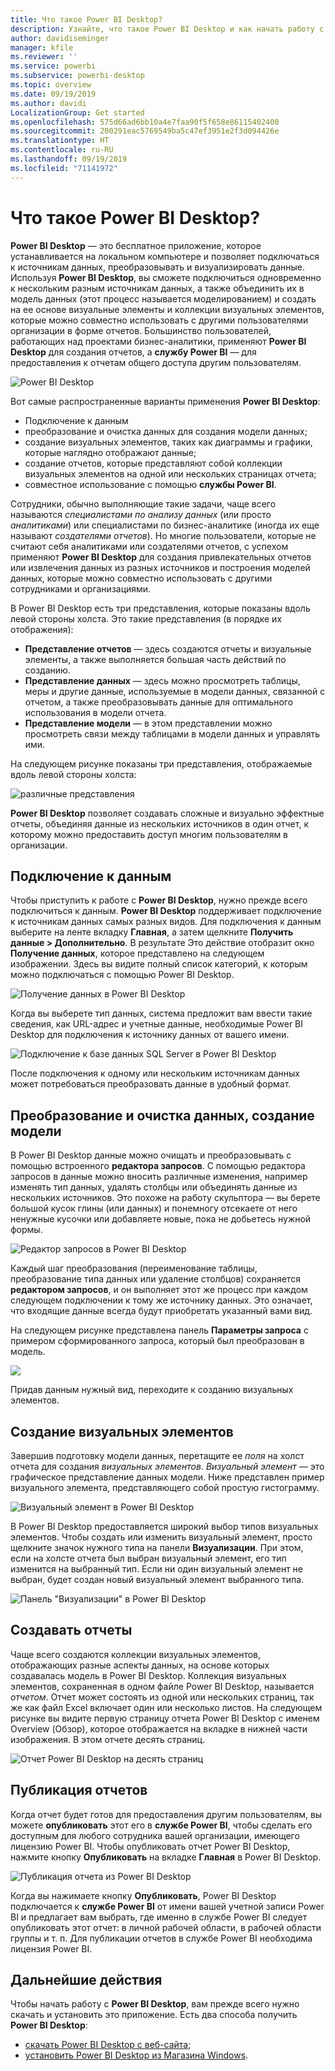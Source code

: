 ```yaml
---
title: Что такое Power BI Desktop?
description: Узнайте, что такое Power BI Desktop и как начать работу с этим приложением
author: davidiseminger
manager: kfile
ms.reviewer: ''
ms.service: powerbi
ms.subservice: powerbi-desktop
ms.topic: overview
ms.date: 09/19/2019
ms.author: davidi
LocalizationGroup: Get started
ms.openlocfilehash: 575d66ad6bb10a4e7faa90f5f658e86115402400
ms.sourcegitcommit: 200291eac5769549ba5c47ef3951e2f3d094426e
ms.translationtype: HT
ms.contentlocale: ru-RU
ms.lasthandoff: 09/19/2019
ms.locfileid: "71141972"
---
```

# <a name="what-is-power-bi-desktop"></a>Что такое Power BI Desktop?

**Power BI Desktop** — это бесплатное приложение, которое устанавливается на локальном компьютере и позволяет подключаться к источникам данных, преобразовывать и визуализировать данные. Используя **Power BI Desktop**, вы сможете подключиться одновременно к нескольким разным источникам данных, а также объединить их в модель данных (этот процесс называется моделированием) и создать на ее основе визуальные элементы и коллекции визуальных элементов, которые можно совместно использовать с другими пользователями организации в форме отчетов. Большинство пользователей, работающих над проектами бизнес-аналитики, применяют **Power BI Desktop** для создания отчетов, а **службу Power BI** — для предоставления к отчетам общего доступа другим пользователям.

![Power BI Desktop](media/desktop-what-is-desktop/what-is-desktop_01.png)

Вот самые распространенные варианты применения **Power BI Desktop**:

* Подключение к данным
* преобразование и очистка данных для создания модели данных;
* создание визуальных элементов, таких как диаграммы и графики, которые наглядно отображают данные;
* создание отчетов, которые представляют собой коллекции визуальных элементов на одной или нескольких страницах отчета;
* совместное использование с помощью **службы Power BI**.

Сотрудники, обычно выполняющие такие задачи, чаще всего называются *специалистами по анализу данных* (или просто *аналитиками*) или специалистами по бизнес-аналитике (иногда их еще называют *создателями отчетов*). Но многие пользователи, которые не считают себя аналитиками или создателями отчетов, с успехом применяют **Power BI Desktop** для создания привлекательных отчетов или извлечения данных из разных источников и построения моделей данных, которые можно совместно использовать с другими сотрудниками и организациями.

В Power BI Desktop есть три представления, которые показаны вдоль левой стороны холста. Это такие представления (в порядке их отображения):
* **Представление отчетов** — здесь создаются отчеты и визуальные элементы, а также выполняется большая часть действий по созданию.
* **Представление данных** — здесь можно просмотреть таблицы, меры и другие данные, используемые в модели данных, связанной с отчетом, а также преобразовывать данные для оптимального использования в модели отчета.
* **Представление модели** — в этом представлении можно просмотреть связи между таблицами в модели данных и управлять ими.

На следующем рисунке показаны три представления, отображаемые вдоль левой стороны холста:

![различные представления](media/desktop-what-is-desktop/what-is-desktop-07.png)


**Power BI Desktop** позволяет создавать сложные и визуально эффектные отчеты, объединяя данные из нескольких источников в один отчет, к которому можно предоставить доступ многим пользователям в организации. 

## <a name="connect-to-data"></a>Подключение к данным
Чтобы приступить к работе с **Power BI Desktop**, нужно прежде всего подключиться к данным. **Power BI Desktop** поддерживает подключение к источникам данных самых разных видов. Для подключения к данным выберите на ленте вкладку **Главная**, а затем щелкните **Получить данные > Дополнительно**. В результате Это действие отобразит окно **Получение данных**, которое представлено на следующем изображении. Здесь вы видите полный список категорий, к которым можно подключаться с помощью Power BI Desktop.

![Получение данных в Power BI Desktop](media/desktop-what-is-desktop/what-is-desktop_02.png)

Когда вы выберете тип данных, система предложит вам ввести такие сведения, как URL-адрес и учетные данные, необходимые Power BI Desktop для подключения к источнику данных от вашего имени.

![Подключение к базе данных SQL Server в Power BI Desktop](media/desktop-what-is-desktop/what-is-desktop_03.png)

После подключения к одному или нескольким источникам данных может потребоваться преобразовать данные в удобный формат.

## <a name="transform-and-clean-data-create-a-model"></a>Преобразование и очистка данных, создание модели

В Power BI Desktop данные можно очищать и преобразовывать с помощью встроенного **редактора запросов**. С помощью редактора запросов в данные можно вносить различные изменения, например изменять тип данных, удалять столбцы или объединять данные из нескольких источников. Это похоже на работу скульптора — вы берете большой кусок глины (или данных) и понемногу отсекаете от него ненужные кусочки или добавляете новые, пока не добьетесь нужной формы. 

![Редактор запросов в Power BI Desktop](media/desktop-getting-started/designer_gsg_editquery.png)

Каждый шаг преобразования (переименование таблицы, преобразование типа данных или удаление столбцов) сохраняется **редактором запросов**, и он выполняет этот же процесс при каждом следующем подключении к тому же источнику данных. Это означает, что входящие данные всегда будут приобретать указанный вами вид.

На следующем рисунке представлена панель **Параметры запроса** с примером сформированного запроса, который был преобразован в модель.

 ![](media/desktop-getting-started/shapecombine_querysettingsfinished.png)

Придав данным нужный вид, переходите к созданию визуальных элементов. 

## <a name="create-visuals"></a>Создание визуальных элементов 

Завершив подготовку модели данных, перетащите ее *поля* на холст отчета для создания *визуальных элементов*. *Визуальный элемент* — это графическое представление данных модели. Ниже представлен пример визуального элемента, представляющего собой простую гистограмму. 

![Визуальный элемент в Power BI Desktop](media/desktop-what-is-desktop/what-is-desktop_04.png)

В Power BI Desktop предоставляется широкий выбор типов визуальных элементов. Чтобы создать или изменить визуальный элемент, просто щелкните значок нужного типа на панели **Визуализации**. При этом, если на холсте отчета был выбран визуальный элемент, его тип изменится на выбранный тип. Если ни один визуальный элемент не выбран, будет создан новый визуальный элемент выбранного типа.

![Панель "Визуализации" в Power BI Desktop](media/desktop-what-is-desktop/what-is-desktop_05.png)

## <a name="create-reports"></a>Создавать отчеты

Чаще всего создаются коллекции визуальных элементов, отображающих разные аспекты данных, на основе которых создавалась модель в Power BI Desktop. Коллекция визуальных элементов, сохраненная в одном файле Power BI Desktop, называется *отчетом*. Отчет может состоять из одной или нескольких страниц, так же как файл Excel включает один или несколько листов. На следующем рисунке вы видите первую страницу отчета Power BI Desktop с именем Overview (Обзор), которое отображается на вкладке в нижней части изображения. В этом отчете десять страниц.

![Отчет Power BI Desktop на десять страниц](media/desktop-what-is-desktop/what-is-desktop_01.png)

## <a name="share-reports"></a>Публикация отчетов

Когда отчет будет готов для предоставления другим пользователям, вы можете **опубликовать** этот его в **службе Power BI**, чтобы сделать его доступным для любого сотрудника вашей организации, имеющего лицензию Power BI. Чтобы опубликовать отчет Power BI Desktop, нажмите кнопку **Опубликовать** на вкладке **Главная** в Power BI Desktop.

![Публикация отчета из Power BI Desktop](media/desktop-what-is-desktop/what-is-desktop_06.png)

Когда вы нажимаете кнопку **Опубликовать**, Power BI Desktop подключается к **службе Power BI** от имени вашей учетной записи Power BI и предлагает вам выбрать, где именно в службе Power BI следует опубликовать этот отчет: в личной рабочей области, в рабочей области группы и т. п. Для публикации отчетов в службе Power BI необходима лицензия Power BI.


## <a name="next-steps"></a>Дальнейшие действия

Чтобы начать работу с **Power BI Desktop**, вам прежде всего нужно скачать и установить это приложение. Есть два способа получить **Power BI Desktop**:

* [скачать Power BI Desktop с веб-сайта](desktop-get-the-desktop.md);
* [установить Power BI Desktop из Магазина Windows](http://aka.ms/pbidesktopstore).

